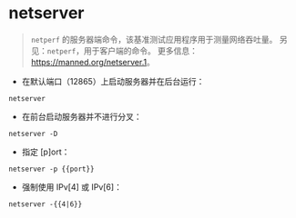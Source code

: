 # netserver

> `netperf` 的服务器端命令，该基准测试应用程序用于测量网络吞吐量。
> 另见：`netperf`，用于客户端的命令。
> 更多信息：<https://manned.org/netserver.1>。

- 在默认端口（12865）上启动服务器并在后台运行：

`netserver`

- 在前台启动服务器并不进行分叉：

`netserver -D`

- 指定 [p]ort：

`netserver -p {{port}}`

- 强制使用 IPv[4] 或 IPv[6]：

`netserver -{{4|6}}`